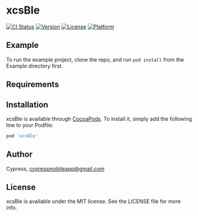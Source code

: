 # xcsBle

[![CI Status](https://img.shields.io/travis/Cypress/xcsBle.svg?style=flat)](https://travis-ci.org/Cypress/xcsBle)
[![Version](https://img.shields.io/cocoapods/v/xcsBle.svg?style=flat)](https://cocoapods.org/pods/xcsBle)
[![License](https://img.shields.io/cocoapods/l/xcsBle.svg?style=flat)](https://cocoapods.org/pods/xcsBle)
[![Platform](https://img.shields.io/cocoapods/p/xcsBle.svg?style=flat)](https://cocoapods.org/pods/xcsBle)

## Example

To run the example project, clone the repo, and run `pod install` from the Example directory first.

## Requirements

## Installation

xcsBle is available through [CocoaPods](https://cocoapods.org). To install
it, simply add the following line to your Podfile:

```ruby
pod 'xcsBle'
```

## Author

Cypress, cypressmobileapp@gmail.com

## License

xcsBle is available under the MIT license. See the LICENSE file for more info.
